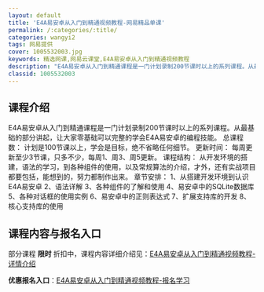 ```yaml
---
layout: default
title: 'E4A易安卓从入门到精通视频教程-网易精品单课'
permalink: /:categories/:title/
categories: wangyi2
tags: 网易提供
cover: 1005532003.jpg
keywords: 精选网课,网易云课堂,E4A易安卓从入门到精通视频教程
description: "E4A易安卓从入门到精通课程是一门计划录制200节课时以上的系列课程。从最基础的部分讲起，让大家零基础可以完整的学会E4A易安卓的编程技能。总课程数：计划是100节课以上，学会是目标，绝不省"
classid: 1005532003
---
```


## 课程介绍

E4A易安卓从入门到精通课程是一门计划录制200节课时以上的系列课程。从最基础的部分讲起，让大家零基础可以完整的学会E4A易安卓的编程技能。
总课程数：
计划是100节课以上，学会是目标，绝不省略任何细节。
更新时间：
每周更新至少3节课，只多不少，每周1、周3、周5更新。
课程结构：
从开发环境的搭建，语法的学习，到各种组件的使用，以及常规算法的介绍，才外，还有实战项目都要包括，能想到的，努力都制作出来。
章节安排：
1、从搭建开发环境到认识E4A易安卓
2、语法详解
3、各种组件的了解和使用
4、易安卓中的SQLite数据库
5、各种对话框的使用实例
6、易安卓中的正则表达式
7、扩展支持库的开发
8、核心支持库的使用

## 课程内容与报名入口

部分课程 **限时** 折扣中，课程内容详细介绍见：[E4A易安卓从入门到精通视频教程-详情介绍](https://study.163.com/course/introduction/1005532003.htm?share=1&shareId=1025206652&utm_campaign=share&utm_medium=iphoneShare&utm_source=&utm_u=1025206652)

**优惠报名入口**：[E4A易安卓从入门到精通视频教程-报名学习](https://study.163.com/course/introduction/1005532003.htm?share=1&shareId=1025206652&utm_campaign=share&utm_medium=iphoneShare&utm_source=&utm_u=1025206652)

